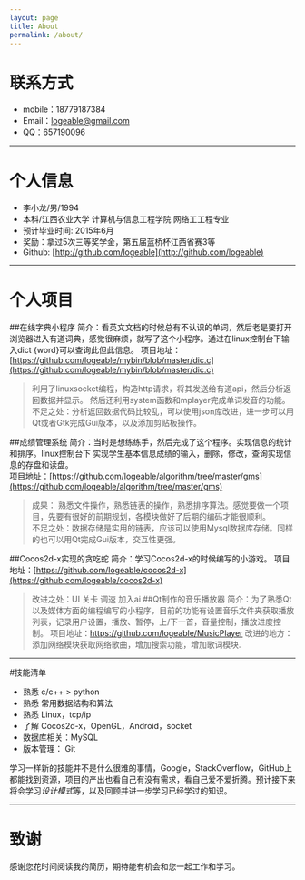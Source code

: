 ```yaml
---
layout: page
title: About
permalink: /about/
---
```


# 联系方式

- mobile：18779187384
- Email：[logeable@gmail.com](mailto:logeable@gmail.com)
- QQ：657190096

---


# 个人信息

 - 李小龙/男/1994 
 - 本科/江西农业大学 计算机与信息工程学院 网络工工程专业
 - 预计毕业时间: 2015年6月
 - 奖励：拿过5次三等奖学金，第五届蓝桥杯江西省赛3等
 - Github: [http://github.com/logeable](http://github.com/logeable)

---


# 个人项目

##在线字典小程序
简介：看英文文档的时候总有不认识的单词，然后老是要打开浏览器进入有道词典，感觉很麻烦，就写了这个小程序。通过在linux控制台下输入dict {word}可以查询此但此信息。
项目地址：[https://github.com/logeable/mybin/blob/master/dic.c](https://github.com/logeable/mybin/blob/master/dic.c)
>利用了linuxsocket编程，构造http请求，将其发送给有道api，然后分析返回数据并显示。
然后还利用system函数和mplayer完成单词发音的功能。  
>不足之处：分析返回数据代码比较乱，可以使用json库改进，进一步可以用Qt或者Gtk完成Gui版本，以及添加剪贴板操作。

##成绩管理系统
简介：当时是想练练手，然后完成了这个程序。实现信息的统计和排序。linux控制台下 实现学生基本信息成绩的输入，删除，修改，查询实现信息的存盘和读盘。  
项目地址：[https://github.com/logeable/algorithm/tree/master/gms](https://github.com/logeable/algorithm/tree/master/gms)
>成果： 熟悉文件操作，熟悉链表的操作，熟悉排序算法。感觉要做一个项目，先要有很好的前期规划，各模块做好了后期的编码才能很顺利。   
不足之处：数据存储是实用的链表，应该可以使用Mysql数据库存储。同样的也可以用Qt完成Gui版本，交互性更强。




##Cocos2d-x实现的贪吃蛇
简介：学习Cocos2d-x的时候编写的小游戏。
项目地址：[https://github.com/logeable/cocos2d-x](https://github.com/logeable/cocos2d-x)
>改进之处：UI 关卡 调速 加入ai
##Qt制作的音乐播放器
简介：为了熟悉Qt以及媒体方面的编程编写的小程序，目前的功能有设置音乐文件夹获取播放列表，记录用户设置，播放、暂停，上/下一首，音量控制，播放进度控制。
项目地址：https://github.com/logeable/MusicPlayer
>改进的地方：添加网络模块获取网络歌曲，增加搜索功能，增加歌词模块.

---


#技能清单

- 熟悉 c/c++ > python
- 熟悉 常用数据结构和算法
- 熟悉 Linux，tcp/ip
- 了解 Cocos2d-x，OpenGL，Android，socket
- 数据库相关：MySQL
- 版本管理： Git

学习一样新的技能并不是什么很难的事情，Google，StackOverflow，GitHub上都能找到资源，项目的产出也看自己有没有需求，看自己爱不爱折腾。预计接下来将会学习*设计模式*等，以及回顾并进一步学习已经学过的知识。

---


# 致谢
感谢您花时间阅读我的简历，期待能有机会和您一起工作和学习。



